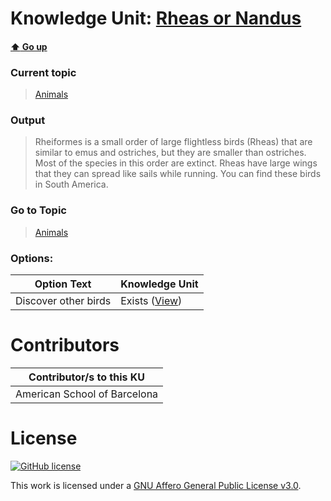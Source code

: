 # Knowledge Unit: [Rheas or Nandus](../../knowledge_units/animals/rheas-or-nandus.md)

#### [:arrow_up: Go up](../../topics/animals.md)
### Current topic
> [Animals](../../topics/animals.md)
### Output
> Rheiformes is a small order of large flightless birds (Rheas) that are similar to emus and ostriches, but they are smaller than ostriches. Most of the species in this order are extinct. Rheas have large wings that they can spread like sails while running. You can find these birds in South America.
### Go to Topic
> [Animals](../../topics/animals.md)

### Options: 

| Option Text | Knowledge Unit |
| - | - |  
| Discover other birds  |  Exists ([View](../../knowledge_units/animals/discover-other-birds.md))  | 

# Contributors

| Contributor/s to this KU |
| - | 
| American School of Barcelona |

# License
[![GitHub license](https://img.shields.io/github/license/inbrainz/cerebro)](https://github.com/inbrainz/cerebro/blob/master/LICENSE)

This work is licensed under a [GNU Affero General Public License v3.0](https://www.gnu.org/licenses/agpl-3.0.txt).